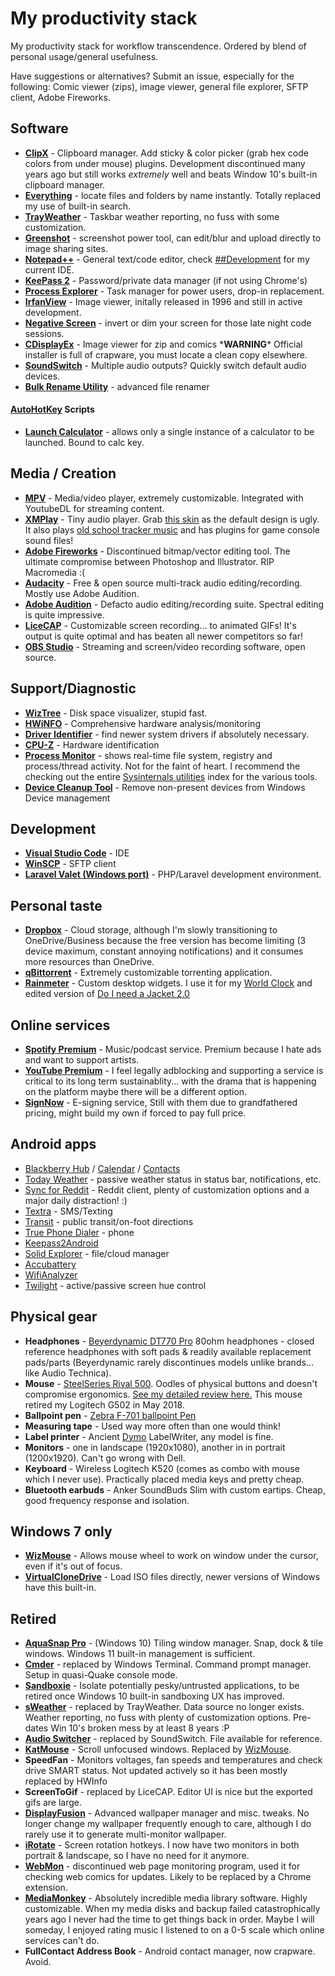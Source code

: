 # My productivity stack
My productivity stack for workflow transcendence. Ordered by blend of personal usage/general usefulness.

Have suggestions or alternatives? Submit an issue, especially for the following: Comic viewer (zips), image viewer, general file explorer, SFTP client, Adobe Fireworks.

## Software
- [**ClipX**](https://bluemars.org/clipx/) - Clipboard manager. Add sticky & color picker (grab hex code colors from under mouse) plugins. Development discontinued many years ago but still works *extremely* well and beats Window 10's built-in clipboard manager.
- [**Everything**](https://www.voidtools.com/) - locate files and folders by name instantly. Totally replaced my use of built-in search.
- [**TrayWeather**](https://github.com/FelixdelasPozas/TrayWeather) - Taskbar weather reporting, no fuss with some customization.
- [**Greenshot**](http://getgreenshot.org/) - screenshot power tool, can edit/blur and upload directly to image sharing sites.
- [**Notepad++**](https://notepad-plus-plus.org/) - General text/code editor, check [##Development](#development) for my current IDE.
- [**KeePass 2**](https://keepass.info/) - Password/private data manager (if not using Chrome's)
- [**Process Explorer**](https://docs.microsoft.com/en-us/sysinternals/downloads/process-explorer) - Task manager for power users, drop-in replacement.
- [**IrfanView**](https://www.irfanview.com/) - Image viewer, initally released in 1996 and still in active development.
- [**Negative Screen**](https://zerowidthjoiner.net/negativescreen) - invert or dim your screen for those late night code sessions.
- [**CDisplayEx**](http://www.cdisplayex.com/) - Image viewer for zip and comics \***WARNING**\* Official installer is full of crapware, you must locate a clean copy elsewhere.
- [**SoundSwitch**](https://github.com/Belphemur/SoundSwitch/) - Multiple audio outputs? Quickly switch default audio devices.
- [**Bulk Rename Utility**](http://www.bulkrenameutility.co.uk) - advanced file renamer

#### [AutoHotKey](https://autohotkey.com/) Scripts
- [**Launch Calculator**](Launch%20Calculator.ahk) - allows only a single instance of a calculator to be launched. Bound to calc key.

## Media / Creation
- [**MPV**](http://mpv.io) - Media/video player, extremely customizable. Integrated with YoutubeDL for streaming content.
- [**XMPlay**](http://support.xmplay.com/) - Tiny audio player. Grab [this skin](http://support.xmplay.com/files_view.php?file_id=557) as the default design is ugly. It also plays [old school tracker music](https://modarchive.org) and has plugins for game console sound files!
- [**Adobe Fireworks**](https://www.adobe.com/ca/products/fireworks.html) - Discontinued bitmap/vector editing tool. The ultimate compromise between Photoshop and Illustrator. RIP Macromedia :(
- [**Audacity**](https://www.audacityteam.org) - Free & open source multi-track audio editing/recording. Mostly use Adobe Audition.
- [**Adobe Audition**](https://www.audacityteam.org) - Defacto audio editing/recording suite. Spectral editing is quite impressive.
- [**LiceCAP**](https://www.cockos.com/licecap/) - Customizable screen recording... to animated GIFs! It's output is quite optimal and has beaten all newer competitors so far!
- [**OBS Studio**](https://obsproject.com/) - Streaming and screen/video recording software, open source.

## Support/Diagnostic
- [**WizTree**](http://antibody-software.com) - Disk space visualizer, stupid fast.
- [**HWiNFO**](https://hwinfo.com) - Comprehensive hardware analysis/monitoring
- [**Driver Identifier**](https://www.driveridentifier.com/) - find newer system drivers if absolutely necessary.
- [**CPU-Z**](https://www.cpuid.com/softwares/cpu-z.html) - Hardware identification
- [**Process Monitor**](https://docs.microsoft.com/en-us/sysinternals/downloads/procmon) - shows real-time file system, registry and process/thread activity. Not for the faint of heart. I recommend the checking out the entire [Sysinternals utilities](https://docs.microsoft.com/en-us/sysinternals/downloads/) index for the various tools.
- [**Device Cleanup Tool**](https://www.uwe-sieber.de/misc_tools_e.html) - Remove non-present devices from Windows Device management

## Development
- [**Visual Studio Code**](https://code.visualstudio.com/) - IDE
- [**WinSCP**](https://winscp.net) - SFTP client
- [**Laravel Valet (Windows port)**](https://github.com/cretueusebiu/valet-windows) - PHP/Laravel development environment.

## Personal taste
- [**Dropbox**](https://www.dropbox.com) - Cloud storage, although I'm slowly transitioning to OneDrive/Business because the free version has become limiting (3 device maximum, constant annoying notifications) and it consumes more resources than OneDrive.
- [**qBittorrent**](https://www.qbittorrent.org) - Extremely customizable torrenting application.
- [**Rainmeter**](https://www.rainmeter.net/) - Custom desktop widgets. I use it for my [World Clock](https://github.com/alystair/rainmeterWorldclock) and edited version of [Do I need a Jacket 2.0](https://flyinghyrax.deviantart.com/art/Do-I-Need-a-Jacket-2-0-beta-2016-04-10-494721790)

## Online services
- [**Spotify Premium**](http://spotify.com) - Music/podcast service. Premium because I hate ads and want to support artists.
- [**YouTube Premium**](https://www.youtube.com/premium) - I feel legally adblocking and supporting a service is critical to its long term sustainablity... with the drama that is happening on the platform maybe there will be a different option.
- [**SignNow**](https://www.signnow.com/) - E-signing service, Still with them due to grandfathered pricing, might build my own if forced to pay full price.

## Android apps
- [Blackberry Hub](https://play.google.com/store/apps/details?id=com.blackberry.hub) / [Calendar](https://play.google.com/store/apps/details?id=com.blackberry.calendar) / [Contacts](https://play.google.com/store/apps/details?id=com.blackberry.contacts)
- [Today Weather](https://play.google.com/store/apps/details?id=mobi.lockdown.weather) - passive weather status in status bar, notifications, etc.
- [Sync for Reddit](https://play.google.com/store/apps/details?id=com.laurencedawson.reddit_sync) - Reddit client, plenty of customization options and a major daily distraction! :)
- [Textra](https://play.google.com/store/apps/details?id=com.textra) - SMS/Texting
- [Transit](https://play.google.com/store/apps/details?id=com.thetransitapp.droid) - public transit/on-foot directions
- [True Phone Dialer](https://play.google.com/store/apps/details?id=com.hb.dialer.free) - phone
- [Keepass2Android](https://play.google.com/store/apps/details?id=keepass2android.keepass2android)
- [Solid Explorer](https://play.google.com/store/apps/details?id=pl.solidexplorer2) - file/cloud manager
- [Accubattery](https://play.google.com/store/apps/details?id=com.digibites.accubattery)
- [WifiAnalyzer](https://play.google.com/store/apps/details?id=com.vrem.wifianalyzer)
- [Twilight](https://play.google.com/store/apps/details?id=com.urbandroid.lux) - active/passive screen hue control

## Physical gear
- **Headphones** - [Beyerdynamic DT770 Pro](https://www.beyerdynamic.com) 80ohm headphones - closed reference headphones with soft pads & readily available replacement pads/parts (Beyerdynamic rarely discontinues models unlike brands... like Audio Technica).
- **Mouse** - [SteelSeries Rival 500](https://steelseries.com/gaming-mice/rival-500). Oodles of physical buttons and doesn't compromise ergonomics. [See my detailed review here.](https://www.reddit.com/r/MouseReview/comments/8jddq0/steelseries_rival_500_review_compared_to_logitech/) This mouse retired my Logitech G502 in May 2018.
- **Ballpoint pen** - [Zebra F-701 ballpoint Pen](https://www.zebrapen.com/product/f-701-ball-point-retractable/)
- **Measuring tape** - Used way more often than one would think!
- **Label printer** - Ancient [Dymo](http://www.dymo.com) LabelWriter, any model is fine.
- **Monitors** - one in landscape (1920x1080), another in in portrait (1200x1920). Can't go wrong with Dell.
- **Keyboard** - Wireless Logitech K520 (comes as combo with mouse which I never use). Practically placed media keys and pretty cheap. 
- **Bluetooth earbuds** - Anker SoundBuds Slim with custom eartips. Cheap, good frequency response and isolation. 

## Windows 7 only
- [**WizMouse**](http://antibody-software.com/web/software/software/wizmouse-makes-your-mouse-wheel-work-on-the-window-under-the-mouse/) - Allows mouse wheel to work on window under the cursor, even if it's out of focus.
- [**VirtualCloneDrive**](https://www.elby.ch/en/products/vcd.html) - Load ISO files directly, newer versions of Windows have this built-in.

## Retired
- [**AquaSnap Pro**](https://www.nurgo-software.com/products/aquasnap) - (Windows 10) Tiling window manager. Snap, dock & tile windows. Windows 11 built-in management is sufficient.
- [**Cmder**](http://cmder.net) - replaced by Windows Terminal. Command prompt manager. Setup in quasi-Quake console mode.
- [**Sandboxie**](https://www.sandboxie.com) - Isolate potentially pesky/untrusted applications, to be retired once Windows 10 built-in sandboxing UX has improved.
- [**sWeather**](http://www.dcmembers.com/skwire/download/sweather/) - replaced by TrayWeather. Data source no longer exists. Weather reporting, no fuss with plenty of customization options. Pre-dates Win 10's broken mess by at least 8 years :P
- [**Audio Switcher**](Change%20Audio.ahk) - replaced by SoundSwitch. File available for reference.
- [**KatMouse**](http://ehiti.de/katmouse/) - Scroll unfocused windows. Replaced by [WizMouse](http://antibody-software.com/web/software/software/wizmouse-makes-your-mouse-wheel-work-on-the-window-under-the-mouse/).
- **SpeedFan** - Monitors voltages, fan speeds and temperatures and check drive SMART status. Not updated actively so it has been mostly replaced by HWInfo
- **ScreenToGif** - replaced by LiceCAP. Editor UI is nice but the exported gifs are large.
- [**DisplayFusion**](https://www.displayfusion.com/) - Advanced wallpaper manager and misc. tweaks. No longer change my wallpaper frequently enough to care, although I do rarely use it to generate multi-monitor wallpaper.
- [**iRotate**](https://www.entechtaiwan.com/util/irotate.shtm) - Screen rotation hotkeys. I now have two monitors in both portrait & landscape, so I have no need for it anymore.
- [**WebMon**](https://alternativeto.net/software/webmon/) - discontinued web page monitoring program, used it for checking web comics for updates. Likely to be replaced by a Chrome extension.
- [**MediaMonkey**](http://www.mediamonkey.com/) - Absolutely incredible media library software. Highly customizable. When my media disks and backup failed catastrophically years ago I never had the time to get things back in order. Maybe I will someday, I enjoyed rating music I listened to on a 0-5 scale which online services can't do.
- **FullContact Address Book** - Android contact manager, now crapware. Avoid.
